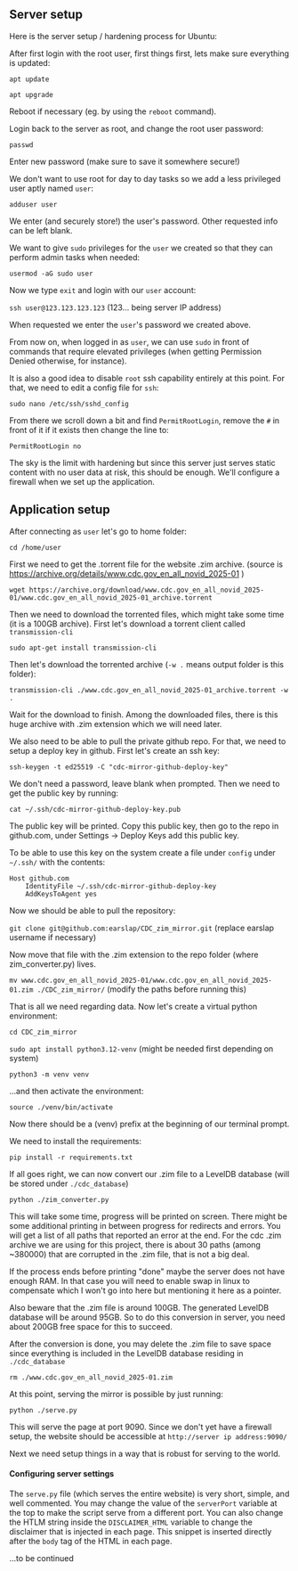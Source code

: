 ## Server setup

Here is the server setup / hardening process for Ubuntu:

After first login with the root user, first things first, lets make sure everything is updated:

`apt update`

`apt upgrade`

Reboot if necessary (eg. by using the `reboot` command).

Login back to the server as root, and change the root user password:

`passwd`

Enter new password (make sure to save it somewhere secure!)

We don't want to use root for day to day tasks so we add a less privileged user aptly named `user`:

`adduser user`

We enter (and securely store!) the user's password. Other requested info can be left blank.

We want to give `sudo` privileges for the `user` we created so that they can perform admin tasks when needed:

`usermod -aG sudo user`

Now we type `exit` and login with our `user` account:

`ssh user@123.123.123.123` (123... being server IP address)

When requested we enter the `user`'s password we created above.

From now on, when logged in as `user`, we can use `sudo` in front of commands that require elevated privileges (when getting Permission Denied otherwise, for instance).

It is also a good idea to disable `root` ssh capability entirely at this point. For that, we need to edit a config file for `ssh`:

`sudo nano /etc/ssh/sshd_config`

From there we scroll down a bit and find `PermitRootLogin`, remove the `#` in front of it if it exists then change the line to:

`PermitRootLogin no`

The sky is the limit with hardening but since this server just serves static content with no user data at risk, this should be enough. We'll configure a firewall when we set up the application.

## Application setup

After connecting as `user` let's go to home folder:

`cd /home/user`

First we need to get the .torrent file for the website .zim archive. (source is https://archive.org/details/www.cdc.gov_en_all_novid_2025-01 )

`wget https://archive.org/download/www.cdc.gov_en_all_novid_2025-01/www.cdc.gov_en_all_novid_2025-01_archive.torrent`

Then we need to download the torrented files, which might take some time (it is a 100GB archive). First let's download a torrent client called `transmission-cli`

`sudo apt-get install transmission-cli`

Then let's download the torrented archive (`-w .` means output folder is this folder):

`transmission-cli ./www.cdc.gov_en_all_novid_2025-01_archive.torrent -w .`

Wait for the download to finish. Among the downloaded files, there is this huge archive with .zim extension which we will need later. 

We also need to be able to pull the private github repo. For that, we need to setup a deploy key in github. First let's create an ssh key:

`ssh-keygen -t ed25519 -C "cdc-mirror-github-deploy-key"`

We don't need a password, leave blank when prompted. Then we need to get the public key by running:

`cat ~/.ssh/cdc-mirror-github-deploy-key.pub`

The public key will be printed. Copy this public key, then go to the repo in github.com, under Settings -> Deploy Keys add this public key.

To be able to use this key on the system create a file under `config` under `~/.ssh/` with the contents:

```
Host github.com
	IdentityFile ~/.ssh/cdc-mirror-github-deploy-key
	AddKeysToAgent yes
```

Now we should be able to pull the repository:

`git clone git@github.com:earslap/CDC_zim_mirror.git` (replace earslap username if necessary)

Now move that file with the .zim extension to the repo folder (where zim_converter.py) lives.

`mv www.cdc.gov_en_all_novid_2025-01/www.cdc.gov_en_all_novid_2025-01.zim ./CDC_zim_mirror/` (modify the paths before running this)

That is all we need regarding data. Now let's create a virtual python environment:

`cd CDC_zim_mirror`

`sudo apt install python3.12-venv` (might be needed first depending on system)

`python3 -m venv venv`

...and then activate the environment:

`source ./venv/bin/activate`

Now there should be a (venv) prefix at the beginning of our terminal prompt.

We need to install the requirements:

`pip install -r requirements.txt`

If all goes right, we can now convert our .zim file to a LevelDB database (will be stored under `./cdc_database`)

`python ./zim_converter.py`

This will take some time, progress will be printed on screen. There might be some additional printing in between progress for redirects and errors. You will get a list of all paths that reported an error at the end. For the cdc .zim archive we are using for this project, there is about 30 paths (among ~380000) that are corrupted in the .zim file, that is not a big deal.

If the process ends before printing "done" maybe the server does not have enough RAM. In that case you will need to enable swap in linux to compensate which I won't go into here but mentioning it here as a pointer.

Also beware that the .zim file is around 100GB. The generated LevelDB database will be around 95GB. So to do this conversion in server, you need about 200GB free space for this to succeed.

After the conversion is done, you may delete the .zim file to save space since everything is included in the LevelDB database residing in `./cdc_database`

`rm ./www.cdc.gov_en_all_novid_2025-01.zim`

At this point, serving the mirror is possible by just running:

`python ./serve.py`

This will serve the page at port 9090. Since we don't yet have a firewall setup, the website should be accessible at `http://server ip address:9090/`

Next we need setup things in a way that is robust for serving to the world.

#### Configuring server settings

The `serve.py` file (which serves the entire website) is very short, simple, and well commented. You may change the value of the `serverPort` variable at the top to make the script serve from a different port. You can also change the HTLM string inside the `DISCLAIMER_HTML` variable to change the disclaimer that is injected in each page. This snippet is inserted directly after the `body` tag of the HTML in each page.

...to be continued